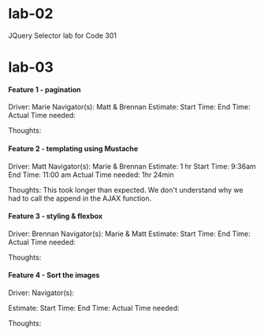 # lab-02
JQuery Selector lab for Code 301

# lab-03
#### Feature 1 - pagination
Driver: Marie
Navigator(s): Matt & Brennan
Estimate:
Start Time:
End Time:
Actual Time needed:

Thoughts:

#### Feature 2 - templating using Mustache
Driver: Matt 
Navigator(s): Marie & Brennan
Estimate: 1 hr
Start Time: 9:36am
End Time: 11:00 am
Actual Time needed: 1hr 24min

Thoughts: This took longer than expected. We don't understand why we had to call the append in the AJAX function.


#### Feature 3 - styling & flexbox
Driver: Brennan
Navigator(s): Marie & Matt
Estimate:
Start Time:
End Time:
Actual Time needed:

Thoughts:


#### Feature 4 - Sort the images
Driver: 
Navigator(s): 

Estimate:
Start Time:
End Time:
Actual Time needed:

Thoughts:


